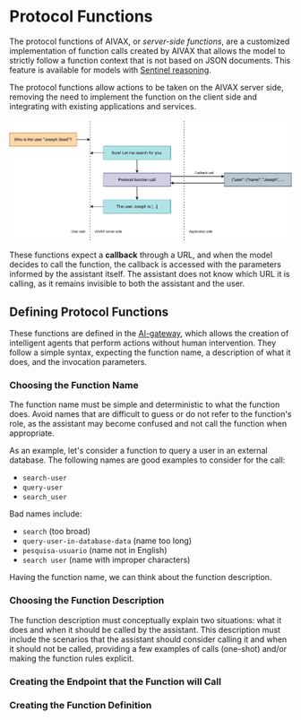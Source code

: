 # Protocol Functions

The protocol functions of AIVAX, or _server-side functions_, are a customized implementation of function calls created by AIVAX that allows the model to strictly follow a function context that is not based on JSON documents. This feature is available for models with [Sentinel reasoning](/docs/en/sentinel).

The protocol functions allow actions to be taken on the AIVAX server side, removing the need to implement the function on the client side and integrating with existing applications and services.

<img src="/assets/diagrams/protocol-functions-1.drawio.svg">

These functions expect a **callback** through a URL, and when the model decides to call the function, the callback is accessed with the parameters informed by the assistant itself. The assistant does not know which URL it is calling, as it remains invisible to both the assistant and the user.

## Defining Protocol Functions

These functions are defined in the [AI-gateway](/entities/ai-gateway.md), which allows the creation of intelligent agents that perform actions without human intervention. They follow a simple syntax, expecting the function name, a description of what it does, and the invocation parameters.

### Choosing the Function Name

The function name must be simple and deterministic to what the function does. Avoid names that are difficult to guess or do not refer to the function's role, as the assistant may become confused and not call the function when appropriate.

As an example, let's consider a function to query a user in an external database. The following names are good examples to consider for the call:

- `search-user`
- `query-user`
- `search_user`

Bad names include:

- `search` (too broad)
- `query-user-in-database-data` (name too long)
- `pesquisa-usuario` (name not in English)
- `search user` (name with improper characters)

Having the function name, we can think about the function description.

### Choosing the Function Description

The function description must conceptually explain two situations: what it does and when it should be called by the assistant. This description must include the scenarios that the assistant should consider calling it and when it should not be called, providing a few examples of calls (one-shot) and/or making the function rules explicit.

### Creating the Endpoint that the Function will Call

### Creating the Function Definition